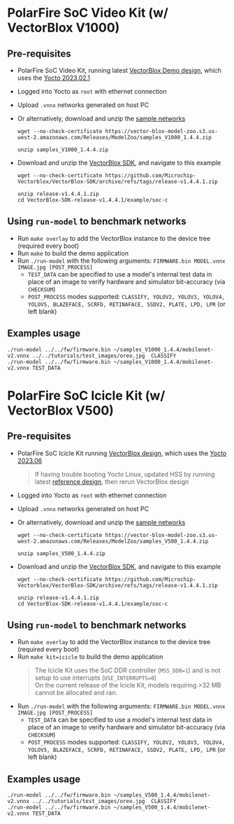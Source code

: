 
# PolarFire SoC Video Kit (w/ VectorBlox V1000)

## Pre-requisites
- PolarFire SoC Video Kit, running latest [VectorBlox Demo design](https://github.com/Microchip-Vectorblox/VectorBlox-SoC-Video-Kit-Demo/releases), which uses the [Yocto 2023.02.1](https://github.com/polarfire-soc/meta-polarfire-soc-yocto-bsp/releases/download/v2023.02.1/core-image-minimal-dev-mpfs-video-kit-20230328105837.rootfs.wic.gz)
- Logged into Yocto as `root` with ethernet connection
- Upload `.vnnx` networks generated on host PC 
- Or alternatively, download and unzip the [sample networks](https://vector-blox-model-zoo.s3.us-west-2.amazonaws.com/Releases/ModelZoo/samples_V1000_1.4.4.zip)
    ```
    wget --no-check-certificate https://vector-blox-model-zoo.s3.us-west-2.amazonaws.com/Releases/ModelZoo/samples_V1000_1.4.4.zip 

    unzip samples_V1000_1.4.4.zip
    ```
- Download and unzip the [VectorBlox SDK](https://github.com/Microchip-Vectorblox/VectorBlox-SDK/archive/refs/tags/release-v1.4.4.1.zip), and navigate to this example

    ```
    wget --no-check-certificate https://github.com/Microchip-Vectorblox/VectorBlox-SDK/archive/refs/tags/release-v1.4.4.1.zip 

    unzip release-v1.4.4.1.zip 
    cd VectorBlox-SDK-release-v1.4.4.1/example/soc-c
    ```
 ## Using `run-model` to benchmark networks
- Run `make overlay` to add the VectorBlox instance to the device tree (required every boot)
- Run `make` to build the demo application  
- Run `./run-model`  with the following arguments: `FIRMWARE.bin MODEL.vnnx IMAGE.jpg [POST_PROCESS]`
    - `TEST_DATA` can be specified to use a model's internal test data in place of an image to verify hardware and simulator bit-accuracy (via `CHECKSUM`)
    - `POST_PROCESS` modes supported: `CLASSIFY, YOLOV2, YOLOV3, YOLOV4, YOLOV5, BLAZEFACE, SCRFD, RETINAFACE, SSDV2, PLATE, LPD, LPR` (or left blank)
    
## Examples usage 
```
./run-model ../../fw/firmware.bin ~/samples_V1000_1.4.4/mobilenet-v2.vnnx ../../tutorials/test_images/oreo.jpg  CLASSIFY
./run-model ../../fw/firmware.bin ~/samples_V1000_1.4.4/mobilenet-v2.vnnx TEST_DATA 
```


# PolarFire SoC Icicle Kit (w/ VectorBlox V500)

## Pre-requisites
- PolarFire SoC Icicle Kit running [VectorBlox design](https://github.com/polarfire-soc/icicle-kit-reference-design/releases/download/v2023.06/MPFS_ICICLE_VECTORBLOX_2023_06.zip), which uses the [Yocto 2023.06](https://github.com/polarfire-soc/meta-polarfire-soc-yocto-bsp/releases/download/v2023.06/core-image-minimal-dev-icicle-kit-es-20230629084406.rootfs.wic.gz)
  > If having trouble booting Yocto Linux, updated HSS by running latest [reference design](https://github.com/polarfire-soc/icicle-kit-reference-design/releases/download/v2023.06/MPFS_ICICLE_BASE_DESIGN_2023_06.zip), then rerun VectorBlox design
- Logged into Yocto as `root` with ethernet connection
- Upload `.vnnx` networks generated on host PC 
- Or alternatively, download and unzip the [sample networks](https://vector-blox-model-zoo.s3.us-west-2.amazonaws.com/Releases/ModelZoo/samples_V500_1.4.4.zip)
    ```
    wget --no-check-certificate https://vector-blox-model-zoo.s3.us-west-2.amazonaws.com/Releases/ModelZoo/samples_V500_1.4.4.zip 

    unzip samples_V500_1.4.4.zip
    ```
- Download and unzip the [VectorBlox SDK](https://github.com/Microchip-Vectorblox/VectorBlox-SDK/archive/refs/tags/release-v1.4.4.1.zip), and navigate to this example

    ```
    wget --no-check-certificate https://github.com/Microchip-Vectorblox/VectorBlox-SDK/archive/refs/tags/release-v1.4.4.1.zip 

    unzip release-v1.4.4.1.zip 
    cd VectorBlox-SDK-release-v1.4.4.1/example/soc-c
    ```
 ## Using `run-model` to benchmark networks
- Run `make overlay` to add the VectorBlox instance to the device tree (required every boot)
- Run `make kit=icicle` to build the demo application  
    > The Icicle Kit uses the SoC DDR controller (`MSS_DDR=1`) and is not setup to use interrupts (`USE_INTERRUPTS=0`)   
    > On the current release of the Icicle Kit, models requiring >32 MB cannot be allocated and ran.
- Run `./run-model`  with the following arguments: `FIRMWARE.bin MODEL.vnnx IMAGE.jpg [POST_PROCESS]`
    - `TEST_DATA` can be specified to use a model's internal test data in place of an image to verify hardware and simulator bit-accuracy (via `CHECKSUM`)
    - `POST_PROCESS` modes supported: `CLASSIFY, YOLOV2, YOLOV3, YOLOV4, YOLOV5, BLAZEFACE, SCRFD, RETINAFACE, SSDV2, PLATE, LPD, LPR` (or left blank)
    
## Examples usage 
```
./run-model ../../fw/firmware.bin ~/samples_V500_1.4.4/mobilenet-v2.vnnx ../../tutorials/test_images/oreo.jpg  CLASSIFY
./run-model ../../fw/firmware.bin ~/samples_V500_1.4.4/mobilenet-v2.vnnx TEST_DATA 
```

